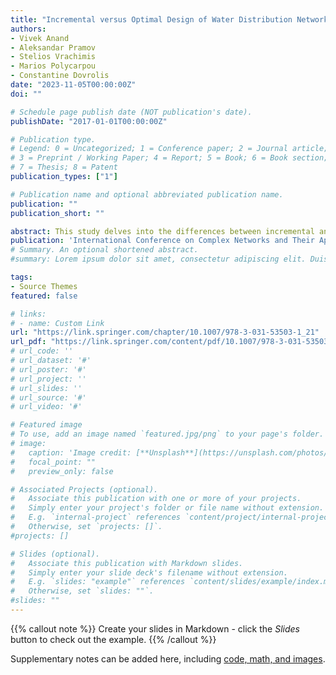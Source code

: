 ```yaml
---
title: "Incremental versus Optimal Design of Water Distribution Networks - the Case of Tree Topologies"
authors:
- Vivek Anand
- Aleksandar Pramov
- Stelios Vrachimis
- Marios Polycarpou
- Constantine Dovrolis
date: "2023-11-05T00:00:00Z"
doi: ""

# Schedule page publish date (NOT publication's date).
publishDate: "2017-01-01T00:00:00Z"

# Publication type.
# Legend: 0 = Uncategorized; 1 = Conference paper; 2 = Journal article;
# 3 = Preprint / Working Paper; 4 = Report; 5 = Book; 6 = Book section;
# 7 = Thesis; 8 = Patent
publication_types: ["1"]

# Publication name and optional abbreviated publication name.
publication: ""
publication_short: ""

abstract: This study delves into the differences between incremental and optimized network design, with a  focus on tree-shaped water distribution networks (WDNs). The study evaluates the cost overhead of incremental design under two distinct  expansion models, random and gradual. Our findings reveal that while incremental design does incur a cost overhead, this overhead does not  increase significantly as the network expands, especially under gradual expansion. We also evaluate the cost overhead for the two tree-shaped WDNs of a city in Cyprus. The paper underscores the  need to consider the evolution of infrastructure networks, answering key questions about cost overhead, scalability, and design efficacy.
publication: 'International Conference on Complex Networks and Their Applications 2023'
# Summary. An optional shortened abstract.
#summary: Lorem ipsum dolor sit amet, consectetur adipiscing elit. Duis posuere tellus ac convallis placerat. Proin tincidunt magna sed ex sollicitudin condimentum.

tags:
- Source Themes
featured: false

# links:
# - name: Custom Link
url: "https://link.springer.com/chapter/10.1007/978-3-031-53503-1_21"
url_pdf: "https://link.springer.com/content/pdf/10.1007/978-3-031-53503-1_21.pdf?pdf=inline%20link"
# url_code: ''
# url_dataset: '#'
# url_poster: '#'
# url_project: ''
# url_slides: ''
# url_source: '#'
# url_video: '#'

# Featured image
# To use, add an image named `featured.jpg/png` to your page's folder. 
# image:
#   caption: 'Image credit: [**Unsplash**](https://unsplash.com/photos/s9CC2SKySJM)'
#   focal_point: ""
#   preview_only: false

# Associated Projects (optional).
#   Associate this publication with one or more of your projects.
#   Simply enter your project's folder or file name without extension.
#   E.g. `internal-project` references `content/project/internal-project/index.md`.
#   Otherwise, set `projects: []`.
#projects: []

# Slides (optional).
#   Associate this publication with Markdown slides.
#   Simply enter your slide deck's filename without extension.
#   E.g. `slides: "example"` references `content/slides/example/index.md`.
#   Otherwise, set `slides: ""`.
#slides: ""
---
```


{{% callout note %}}
Create your slides in Markdown - click the *Slides* button to check out the example.
{{% /callout %}}

Supplementary notes can be added here, including [code, math, and images](https://wowchemy.com/docs/writing-markdown-latex/).
